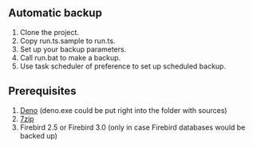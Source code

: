 ## Automatic backup 

1. Clone the project. 
2. Copy run.ts.sample to run.ts. 
3. Set up your backup parameters. 
4. Call run.bat to make a backup.
5. Use task scheduler of preference to set up scheduled backup.

## Prerequisites

1. [Deno](https://docs.deno.com/runtime/manual/getting_started/installation/) (deno.exe could be put right into the folder with sources)
2. [7zip](https://www.7-zip.org/)
3. Firebird 2.5 or Firebird 3.0 (only in case Firebird databases would be backed up)
